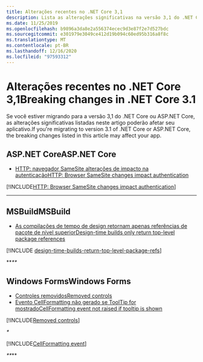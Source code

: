 ```yaml
---
title: Alterações recentes no .NET Core 3,1
description: Lista as alterações significativas na versão 3,1 do .NET Core e ASP.NET Core.
ms.date: 11/25/2019
ms.openlocfilehash: b9896a3da8e2a556374ecec9d3e87f2e7d527bdc
ms.sourcegitcommit: e301979e3049ce412d19b094c60ed95b316a8f8c
ms.translationtype: MT
ms.contentlocale: pt-BR
ms.lasthandoff: 12/16/2020
ms.locfileid: "97593312"
---
```

# <a name="breaking-changes-in-net-core-31"></a><span data-ttu-id="7fe2c-103">Alterações recentes no .NET Core 3,1</span><span class="sxs-lookup"><span data-stu-id="7fe2c-103">Breaking changes in .NET Core 3.1</span></span>

<span data-ttu-id="7fe2c-104">Se você estiver migrando para a versão 3,1 do .NET Core ou ASP.NET Core, as alterações significativas listadas neste artigo poderão afetar seu aplicativo.</span><span class="sxs-lookup"><span data-stu-id="7fe2c-104">If you're migrating to version 3.1 of .NET Core or ASP.NET Core, the breaking changes listed in this article may affect your app.</span></span>

## <a name="aspnet-core"></a><span data-ttu-id="7fe2c-105">ASP.NET Core</span><span class="sxs-lookup"><span data-stu-id="7fe2c-105">ASP.NET Core</span></span>

- [<span data-ttu-id="7fe2c-106">HTTP: navegador SameSite alterações de impacto na autenticação</span><span class="sxs-lookup"><span data-stu-id="7fe2c-106">HTTP: Browser SameSite changes impact authentication</span></span>](#http-browser-samesite-changes-impact-authentication)

[!INCLUDE[HTTP: Browser SameSite changes impact authentication](~/includes/core-changes/aspnetcore/3.1/http-cookie-samesite-authn-impacts.md)]

***

## <a name="msbuild"></a><span data-ttu-id="7fe2c-107">MSBuild</span><span class="sxs-lookup"><span data-stu-id="7fe2c-107">MSBuild</span></span>

- [<span data-ttu-id="7fe2c-108">As compilações de tempo de design retornam apenas referências de pacote de nível superior</span><span class="sxs-lookup"><span data-stu-id="7fe2c-108">Design-time builds only return top-level package references</span></span>](#design-time-builds-only-return-top-level-package-references)

[!INCLUDE [design-time-builds-return-top-level-package-refs](../../../includes/core-changes/msbuild/3.1/design-time-builds-return-top-level-package-refs.md)]

<span data-ttu-id="7fe2c-109">\*\*_</span><span class="sxs-lookup"><span data-stu-id="7fe2c-109">\*\*_</span></span>

## <a name="windows-forms"></a><span data-ttu-id="7fe2c-110">Windows Forms</span><span class="sxs-lookup"><span data-stu-id="7fe2c-110">Windows Forms</span></span>

- [<span data-ttu-id="7fe2c-111">Controles removidos</span><span class="sxs-lookup"><span data-stu-id="7fe2c-111">Removed controls</span></span>](#removed-controls)
- [<span data-ttu-id="7fe2c-112">Evento CellFormatting não gerado se ToolTip for mostrado</span><span class="sxs-lookup"><span data-stu-id="7fe2c-112">CellFormatting event not raised if tooltip is shown</span></span>](#cellformatting-event-not-raised-if-tooltip-is-shown)

[!INCLUDE[Removed controls](~/includes/core-changes/windowsforms/3.1/remove-controls-3.1.md)]

_*_

[!INCLUDE[CellFormatting event](~/includes/core-changes/windowsforms/3.1/cellformatting-event-not-raised.md)]

<span data-ttu-id="7fe2c-113">_\*\*</span><span class="sxs-lookup"><span data-stu-id="7fe2c-113">_\*\*</span></span>
